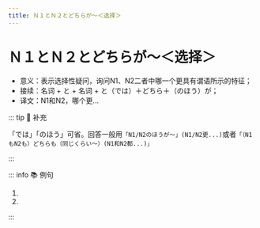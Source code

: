 ```yaml
---
title: Ｎ１とＮ２とどちらが～＜选择＞
---
```

            
# Ｎ１とＮ２とどちらが～＜选择＞

* 意义：表示选择性疑问，询问N1、N2二者中哪一个更具有谓语所示的特征；
* 接续：名词 + と + 名词 + と（では）＋どちら＋（のほう）が；
* 译文：N1和N2，哪个更...

::: tip :bookmark: 补充

「では」「のほう」可省。回答一般用`「N1/N2のほうが～」(N1/N2更...)`或者`「（N1もN2も）どちらも（同じくらい～）(N1和N2都...)」`

:::

::: info :books: 例句

1. <grammer-content id='1-11-7-0' sentence="[京劇/きょうげき]**と**[宝塚/たからづか]**とではどちらのほうが**[好/す]きですか。" trans="京剧跟歌剧你更喜欢哪个？" />
2. <grammer-content id='1-11-7-1' sentence="A: [李/り]さん**と**[張/ちょう]さん**と、どちらが**[英語/えいご]が[上手/じょうず]ですか。" trans="A: 小李和小张，谁的英语更好？" />
   <grammer-content id='1-11-7-2' sentence="B: [李/り]さん**のほうが**[上手/じょうず]です。" trans="B: 小李更好一些。" />

:::

